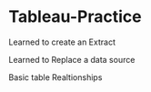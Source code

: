 # Tableau-Practice

Learned to create an Extract

Learned to Replace a data source

Basic table Realtionships
